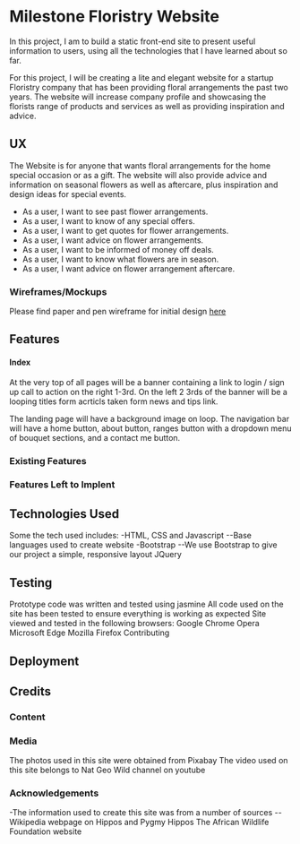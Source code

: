 # Milestone Floristry Website

In this project, I am to build a static front-end site to present useful information to users, using all the technologies that I have learned about so far.

For this project, I will be creating a lite and elegant website for a startup Floristry company that has been providing floral arrangements the past two years. The website will increase company profile and showcasing the florists range of products and services as well as providing inspiration and advice.

## UX

The Website is for anyone that wants floral arrangements for the home special occasion or as a gift. The website will also provide advice and information on seasonal flowers as well as aftercare, plus inspiration and design ideas for special events.

- As a user, I want to see past flower arrangements.
- As a user, I want to know of any special offers.
- As a user, I want to get quotes for flower arrangements.
- As a user, I want advice on flower arrangements.
- As a user, I want to be informed of money off deals.
- As a user, I want to know what flowers are in season.
- As a user, I want advice on flower arrangement aftercare.

### Wireframes/Mockups

Please find paper and pen wireframe for initial design <a href="wireframes/initial-wireframe.jpeg">here</a>

## Features

#### Index

At the very top of all pages will be a banner containing a link to login / sign up call to action on the right 1-3rd. On the left 2 3rds of the banner will be a looping titles form acrticls taken form news and tips link.

The landing page will have a background image on loop. The navigation bar will have a home button, about button, ranges button with a dropdown menu of bouquet sections, and a contact me button.

### Existing Features

### Features Left to Implent

## Technologies Used

Some the tech used includes:
-HTML, CSS and Javascript
--Base languages used to create website
-Bootstrap
--We use Bootstrap to give our project a simple, responsive layout
JQuery

## Testing

Prototype code was written and tested using jasmine
All code used on the site has been tested to ensure everything is working as expected
Site viewed and tested in the following browsers:
Google Chrome
Opera
Microsoft Edge
Mozilla Firefox
Contributing

## Deployment

## Credits

### Content

### Media

The photos used in this site were obtained from Pixabay
The video used on this site belongs to Nat Geo Wild channel on youtube

### Acknowledgements

-The information used to create this site was from a number of sources
--Wikipedia webpage on Hippos and Pygmy Hippos
The African Wildlife Foundation website
